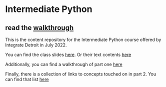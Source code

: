 # Intermediate Python

## read the [walkthrough](tutorial-part-1.md)

This is the content repository for the Intermediate Python course offered by Integrate Detroit in July 2022.

You can find the class slides [here](https://docs.google.com/presentation/d/15nPgpBwmRKib5BWJNIwp1lfvgomwH_GtxAK65UEXnVQ/edit?usp=sharing). Or their text contents [here](slides.txt)

Additionally, you can find a walkthrough of part one [here](tutorial-part-1.md)

Finally, there is a collection of links to concepts touched on in part 2. You can find that list [here](helpful-links.md)
